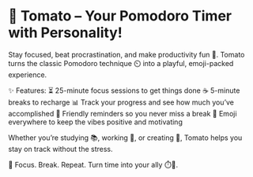 # 🍅 Tomato – Your Pomodoro Timer with Personality!

Stay focused, beat procrastination, and make productivity fun 🎉.
Tomato turns the classic Pomodoro technique ⏲️ into a playful, emoji-packed experience.

✨ Features:
⏳ 25-minute focus sessions to get things done
☕ 5-minute breaks to recharge
📊 Track your progress and see how much you’ve accomplished
🔔 Friendly reminders so you never miss a break
🌈 Emoji everywhere to keep the vibes positive and motivating

Whether you’re studying 📚, working 💼, or creating 🎨, Tomato helps you stay on track without the stress.

🍅 Focus. Break. Repeat.
Turn time into your ally ⏱️💪.
